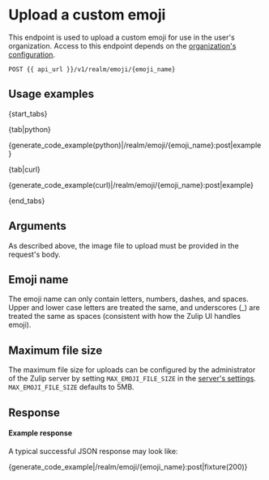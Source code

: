 # Upload a custom emoji

This endpoint is used to upload a custom emoji for use in the user's
organization.  Access to this endpoint depends on the
[organization's configuration](https://zulipchat.com/help/only-allow-admins-to-add-emoji).

 `POST {{ api_url }}/v1/realm/emoji/{emoji_name}`

## Usage examples

{start_tabs}

{tab|python}

{generate_code_example(python)|/realm/emoji/{emoji_name}:post|example}

{tab|curl}

{generate_code_example(curl)|/realm/emoji/{emoji_name}:post|example}

{end_tabs}


## Arguments

As described above, the image file to upload must be provided in the
request's body.

## Emoji name

The emoji name can only contain letters, numbers, dashes, and spaces.
Upper and lower case letters are treated the same, and underscores (_)
are treated the same as spaces (consistent with how the Zulip UI
handles emoji).

## Maximum file size

The maximum file size for uploads can be configured by the
administrator of the Zulip server by setting `MAX_EMOJI_FILE_SIZE`
in the [server's settings][1]. `MAX_EMOJI_FILE_SIZE` defaults
to 5MB.

[1]: https://zulip.readthedocs.io/en/latest/subsystems/settings.html#server-settings

## Response
#### Example response

A typical successful JSON response may look like:

{generate_code_example|/realm/emoji/{emoji_name}:post|fixture(200)}
